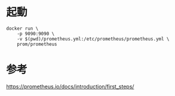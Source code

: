 # 起動

```
docker run \
    -p 9090:9090 \
    -v $(pwd)/prometheus.yml:/etc/prometheus/prometheus.yml \
    prom/prometheus
```

# 参考

https://prometheus.io/docs/introduction/first_steps/
